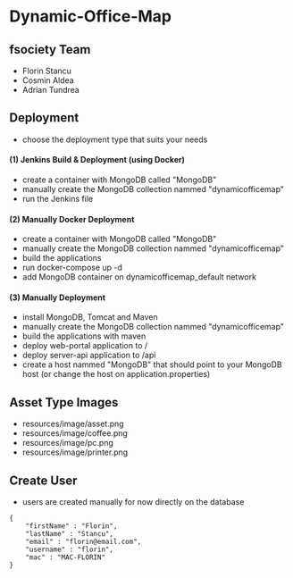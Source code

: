 # Dynamic-Office-Map

## fsociety Team ##

- Florin Stancu
- Cosmin Aldea
- Adrian Tundrea

## Deployment ## 
- choose the deployment type that suits your needs

#### (1) Jenkins Build & Deployment (using Docker) ####
- create a container with MongoDB called "MongoDB"
- manually create the MongoDB collection nammed "dynamicofficemap"
- run the Jenkins file

#### (2) Manually Docker Deployment ####
- create a container with MongoDB called "MongoDB"
- manually create the MongoDB collection nammed "dynamicofficemap"
- build the applications
- run docker-compose up -d
- add MongoDB container on dynamicofficemap_default network

#### (3) Manually Deployment ####

- install MongoDB, Tomcat and Maven
- manually create the MongoDB collection nammed "dynamicofficemap"
- build the applications with maven
- deploy web-portal application to /
- deploy server-api application to /api
- create a host nammed "MongoDB" that should point to your MongoDB host (or change the host on application.properties)

## Asset Type Images ##
- resources/image/asset.png
- resources/image/coffee.png
- resources/image/pc.png
- resources/image/printer.png

## Create User ##
- users are created manually for now directly on the database

```
{
    "firstName" : "Florin",
    "lastName" : "Stancu",
    "email" : "florin@email.com",
    "username" : "florin",
    "mac" : "MAC-FLORIN"
}
```